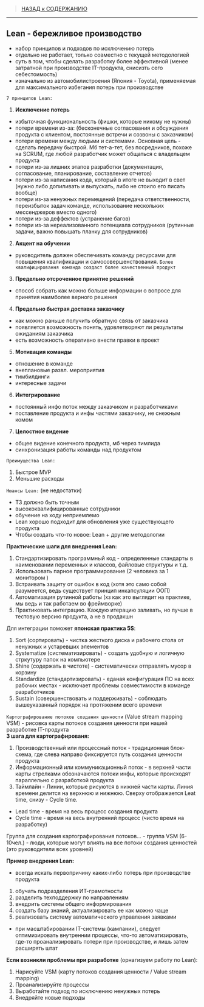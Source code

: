> [НАЗАД к СОДЕРЖАНИЮ](README.md)

---

## Lean - бережливое производство 

- набор принципов и подходов по исключению потерь
- отдельно не работает, только совместно с текущей методологией
- суть в том, чтобы сделать разработку более эффективной (менее затратной при производстве IT-продукта, снисизть сего себестоимость)
- изначально из автомобилистроения (Япония - Toyota), применяемая для максимального избегания потерь при производстве

`7 принципов Lean:`
1. **Исключение потерь**
  * избыточная функциональность (фишки, которые никому не нужны)
  * потери времени из-за: (бесконечные согласования и обсуждения продукта с клиентом, постоянные встречи и созвоны с заказчиком)
  * потери времени между людьми и системами. Основная цель - сделать передачу быстрой. Мб тет-а-тет, без посредников, похоже на SCRUM, где любой разработчик может общаться с владельцем продукта
  * потери из-за лишних этапов разработки (документация, согласование, планирование, составление отчетов)
  * потери из-за написания кода, который в итоге не выходит в свет (нужно либо допиливать и выпускать, либо не стоило его писать вообще)
  * потери из-за ненужных перемещений (передача ответственности, переизбыток задач команде, использование нескольких мессенджеров вместо одного)
  * потери из-за деффектов (устранение багов)
  * потери из-за нереализованного потенциала сотрудников (рутинные задачи, важно повышать планку для сотрудников)
2. **Акцент на обучении**
  * руководитель должен обеспечивать команду ресурсами для повышения квалификации и самосовершенствования. `Более квалифицировання команда создаст более качественный продукт`
3. **Предельно отсроченное принятие решений**
  * способ собрать как можно больше информации о вопросе для принятия наимболее верного решения
4. **Предельно быстрая доставка заказчику**
  * как можно раньше получить обратную связь от заказчика
  * появляется возможность понять, удовлетворяют ли результаты ожиданиям заказчика
  * есть возможность оперативно внести правки в проект
5. **Мотивация команды**
  * отношение в команде
  * внеплановые развл. мероприятия
  * тимбилдинги
  * интересные задачи
6. **Интегрирование**
  * постоянный инфо поток между заказчиком и разработчиками
  * поставление продукта и инфы частями заказчику, не снежным комом
7. **Целостное видение**  
  * общее видение конечного продукта, мб через тимлида
  * синхронизация работы команды над продуктом

`Преимущества Lean:`
1. Быстрое MVP
2. Меньшие расходы

`Нюансы Lean:` (не недостатки)
* ТЗ должно быть точным
* высококвалифицированные сотрудники
* обучение на ходу неприемлемо
* Lean хорошо подходит для обновления уже существующего продукта
* Чтобы создать что-то новое: Lean + другие методологии

**Практические шаги для внедрения Lean:**
1. Стандартизировать программный код - определенные стандарты в наименовании переменных и классов, файловые структуры 
и т.д.
2. Использовать парное программирование (2 человека за 1 монитором )
3. Встраивать защиту от ошибок в код (хотя это само собой разумеется, ведь существует принцип инкапсуляции ООП)
4. Автоматизация рутинной работы (хз как это выглядит на практике, мы ведь и так работаем во фреймворке)
5. Практиковать интеграцию. Каждую итерацию заливать, но лучше в тестовую версию продукта, а не в продакшн

Для интеграции поможет **японская практика 5S**:
1. Sort (сортировать) - чистка жесткого диска и рабочего стола от ненужных и устаревших элементов
2. Systematize (систематизировать) - создать удобную и логичную стркутуру папок на компьютере
3. Shine (содержать в чистоте) - систематически отправлять мусор в корзину
4. Standardize (стандартизировать) - еданая конфигурация ПО на всех рабочих местах - исключает проблемы совместимости в команде разработчиков
5. Sustain (совершенствовать и поддерживать) - соблюдать вышеуказанный порядок на протяжении всего времени

`Картографирование потоков создания ценности` (Value stream mapping VSM) - рисовка карты потоков создания ценности при нашей разработке IT-продукта  
**3 шага для картографированя:**  
1. Производственный или процессный поток - традиционная блок-схема, где слева направо фиксируется путь создания ценности продукта
2. Информационный или коммуникационный поток - в верхней части карты стрелками обозначаются потоки инфы, которые происходят параллельно с разработкой продукта
3. Таймлайн - Линии, которые рисуются в нижней части карты. Линия времени делится на верхнюю и нижнюю. Сверху отображается Leat time, снизу - Cycle time.
  * Lead time - время на весь процесс создания продукта
  * Cycle time - время на весь внутренний процесс (чисто время на разработку)

Группа для создания картографирования потоков... - группа VSM (6-10чел.) - люди, которые могут влиять на все потоки создания ценностей (это руководители всех уровней)

**Пример внедрения Lean:**  
* всегда искать первопричину каких-либо потерь при производстве продукта
1. обучать подразделения ИТ-грамотности
2. разделить техподдержку по направлениям
3. внедрить системы общего информирования
4. создать базу знаний, актуализировать ее как можно чаще
5. реализовать систему автоматического управления заявками
* при масштабировании IT-системы (кампании), следует оптимизировать внутреннии процессы, что-то автоматизировать, где-то проанализировать потери при производстве, и лишь затем расширять штат

**Если возникли проблемы при разработке** (орнагизуем работу по Lean):
1. Нарисуйте VSM (карту потоков создания ценности / Value stream mapping)
2. Проанализируйте процессы
3. Выработайте подход по исключению ненужных потерь
4. Внедряйте новые подходы